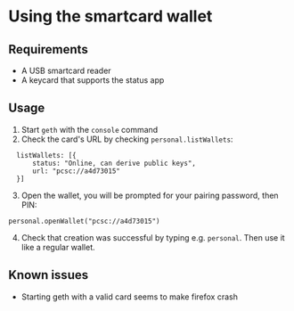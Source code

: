 # Using the smartcard wallet

## Requirements

  * A USB smartcard reader
  * A keycard that supports the status app

## Usage

  1. Start `geth` with the `console` command
  2. Check the card's URL by checking `personal.listWallets`:

```
  listWallets: [{
      status: "Online, can derive public keys",
      url: "pcsc://a4d73015"
  }]
```

  3. Open the wallet, you will be prompted for your pairing password, then PIN:

```
personal.openWallet("pcsc://a4d73015")
```

  4. Check that creation was successful by typing e.g. `personal`. Then use it like a regular wallet.

## Known issues

  * Starting geth with a valid card seems to make firefox crash
